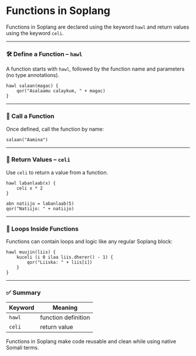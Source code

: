 # Functions in Soplang

Functions in Soplang are declared using the keyword `hawl` and return values using the keyword `celi`.

---

### 🛠️ Define a Function – `hawl`

A function starts with `hawl`, followed by the function name and parameters (no type annotations).

```sop
hawl salaan(magac) {
    qor("Asalaamu calaykum, " + magac)
}
```

---

### 🧾 Call a Function

Once defined, call the function by name:

```sop
salaan("Aamina")
```

---

### 🔁 Return Values – `celi`

Use `celi` to return a value from a function.

```sop
hawl labanlaab(x) {
    celi x * 2
}

abn natiijo = labanlaab(5)
qor("Natiijo: " + natiijo)
```

---

### 🔄 Loops Inside Functions

Functions can contain loops and logic like any regular Soplang block:

```sop
hawl muujin(liis) {
    kuceli (i 0 ilaa liis.dherer() - 1) {
        qor("Liiska: " + liis[i])
    }
}
```

---

### ✅ Summary

| Keyword   | Meaning            |
|-----------|---------------------|
| `hawl`    | function definition |
| `celi`    | return value        |

Functions in Soplang make code reusable and clean while using native Somali terms.
